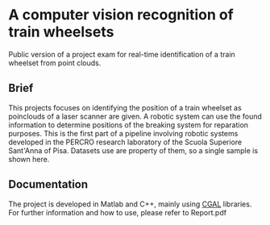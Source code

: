 # A computer vision recognition of train wheelsets
Public version of a project exam for real-time identification of a train wheelset from point clouds.

## Brief
This projects focuses on identifying the position of a train wheelset as poinclouds of a laser scanner are given. A robotic system can use the found information to determine positions of the breaking system for reparation purposes. This is the first part of a pipeline involving robotic systems developed in the PERCRO research laboratory of the Scuola Superiore Sant'Anna of Pisa. Datasets use are property of them, so a single sample is shown here.

## Documentation
The project is developed in Matlab and C++, mainly using [CGAL](https://www.cgal.org/) libraries. For further information and how to use, please refer to Report.pdf
